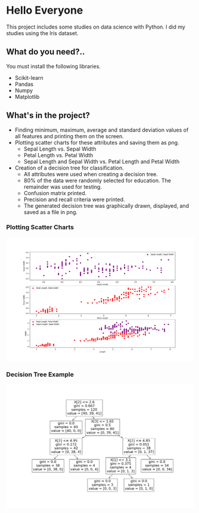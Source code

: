 # Hello Everyone
This project includes some studies on data science with Python. I did my studies using the Iris dataset.

## What do you need?..
You must install the following libraries.
+ Scikit-learn
+ Pandas
+ Numpy
+ Matplotlib

## What's in the project?
+ Finding minimum, maximum, average and standard deviation values of all features and printing them on the screen.
+ Plotting scatter charts for these attributes and saving them as png.
  + Sepal Length vs. Sepal Width
  + Petal Length vs. Petal Width
  + Sepal Length and Sepal Width vs. Petal Length and Petal Width
+ Creation of a decision tree for classification.
  + All attributes were used when creating a decision tree.
  + 80% of the data were randomly selected for education. The remainder was used for testing.
  + Confusion matrix printed.
  + Precision and recall criteria were printed.
  + The generated decision tree was graphically drawn, displayed, and saved as a file in png.

### Plotting Scatter Charts
![](https://github.com/SedatSeyyar/data-science-iris_dataset/blob/master/img/Plotting.png?raw=true)

### Decision Tree Example
![](https://github.com/SedatSeyyar/data-science-iris_dataset/blob/master/img/DecisionTree.png?raw=true)

